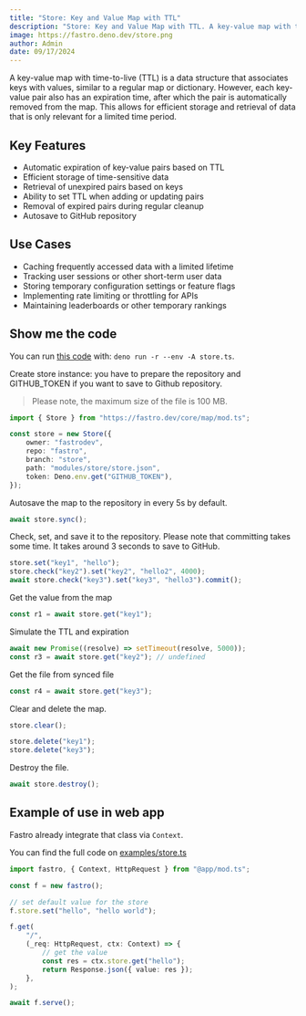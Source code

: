 ```yaml
---
title: "Store: Key and Value Map with TTL"
description: "Store: Key and Value Map with TTL. A key-value map with time-to-live (TTL) is a data structure that associates keys with values, similar to a regular map or dictionary"
image: https://fastro.deno.dev/store.png
author: Admin
date: 09/17/2024
---
```


A key-value map with time-to-live (TTL) is a data structure that associates keys
with values, similar to a regular map or dictionary. However, each key-value
pair also has an expiration time, after which the pair is automatically removed
from the map. This allows for efficient storage and retrieval of data that is
only relevant for a limited time period.

## Key Features

- Automatic expiration of key-value pairs based on TTL
- Efficient storage of time-sensitive data
- Retrieval of unexpired pairs based on keys
- Ability to set TTL when adding or updating pairs
- Removal of expired pairs during regular cleanup
- Autosave to GitHub repository

## Use Cases

- Caching frequently accessed data with a limited lifetime
- Tracking user sessions or other short-term user data
- Storing temporary configuration settings or feature flags
- Implementing rate limiting or throttling for APIs
- Maintaining leaderboards or other temporary rankings

## Show me the code

You can run
[this code](https://gist.github.com/ynwd/0d97acd5b1948e7d2bd2a39afec59b8e) with:
`deno run -r --env -A store.ts`.

Create store instance: you have to prepare the repository and GITHUB_TOKEN if
you want to save to Github repository.

> Please note, the maximum size of the file is 100 MB.

```ts
import { Store } from "https://fastro.dev/core/map/mod.ts";

const store = new Store({
    owner: "fastrodev",
    repo: "fastro",
    branch: "store",
    path: "modules/store/store.json",
    token: Deno.env.get("GITHUB_TOKEN"),
});
```

Autosave the map to the repository in every 5s by default.

```ts
await store.sync();
```

Check, set, and save it to the repository. Please note that committing takes
some time. It takes around 3 seconds to save to GitHub.

```ts
store.set("key1", "hello");
store.check("key2").set("key2", "hello2", 4000);
await store.check("key3").set("key3", "hello3").commit();
```

Get the value from the map

```ts
const r1 = await store.get("key1");
```

Simulate the TTL and expiration

```ts
await new Promise((resolve) => setTimeout(resolve, 5000));
const r3 = await store.get("key2"); // undefined
```

Get the file from synced file

```ts
const r4 = await store.get("key3");
```

Clear and delete the map.

```ts
store.clear();

store.delete("key1");
store.delete("key3");
```

Destroy the file.

```ts
await store.destroy();
```

## Example of use in web app

Fastro already integrate that class via `Context`.

You can find the full code on
[examples/store.ts](https://raw.githubusercontent.com/fastrodev/fastro/main/examples/store.ts)

```ts
import fastro, { Context, HttpRequest } from "@app/mod.ts";

const f = new fastro();

// set default value for the store
f.store.set("hello", "hello world");

f.get(
    "/",
    (_req: HttpRequest, ctx: Context) => {
        // get the value
        const res = ctx.store.get("hello");
        return Response.json({ value: res });
    },
);

await f.serve();
```
